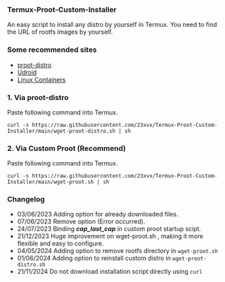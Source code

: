 ### Termux-Proot-Custom-Installer
 An easy script to install any distro by yourself in Termux.
 You need to find the URL of rootfs images by yourself.

### Some recommended sites
 - [proot-distro](https://github.com/termux/proot-distro)
 - [Udroid](https://github.com/RandomCoderOrg/ubuntu-on-android)
 - [Linux Containers](https://images.linuxcontainers.org)

### 1. Via proot-distro
Paste following command into Termux.
``` 
curl -s https://raw.githubusercontent.com/23xvx/Termux-Proot-Custom-Installer/main/wget-proot-distro.sh | sh
```
### 2. Via Custom Proot (Recommend)
Paste following command into Termux.
``` 
curl -s https://raw.githubusercontent.com/23xvx/Termux-Proot-Custom-Installer/main/wget-proot.sh | sh
```

### Changelog
- 03/06/2023 Adding option for already downloaded files.<br>
- 07/06/2023 Remove option (Error occurred).<br>
- 24/07/2023 Binding ***cap_last_cap*** in custom proot startup scipt.<br>
- 21/12/2023 Huge improvement on wget-proot.sh , making it more flexible and easy to configure.<br>
- 04/05/2024 Adding option to remove rootfs directory in `wget-proot.sh`
- 01/06/2024 Adding option to reinstall custom distro in `wget-proot-distro.sh`
- 21/11/2024 Do not download installation script directly using `curl`

